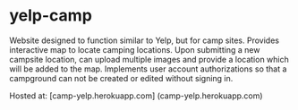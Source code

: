 # yelp-camp
Website designed to function similar to Yelp, but for camp sites. Provides interactive map to locate camping locations. Upon submitting a new campsite location, can upload multiple images and provide a location which will be added to the map. Implements user account authorizations so that a campground can not be created or edited without signing in.

Hosted at: [camp-yelp.herokuapp.com] (camp-yelp.herokuapp.com)
